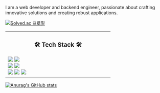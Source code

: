 I am a web developer and backend engineer, passionate about crafting innovative solutions and creating robust applications.

[![Solved.ac 프로필](http://mazassumnida.wtf/api/v2/generate_badge?boj=zzfast)](https://solved.ac/zzfast)







<table>
<tr>

<td valign="top" width="50%">
<h3 align="center">🛠 Tech Stack 🛠</h3>


<img src="https://img.shields.io/badge/Python-3766AB?style=flat-square&logo=Python&logoColor=white"/>
<img src="https://img.shields.io/badge/Java-007396?style=flat-square&logo=Java&logoColor=white"/>
<br>
<img src="https://img.shields.io/badge/SpringBoot-6DB33F?style=flat-square&logo=Spring&logoColor=white"/>
<img src="https://img.shields.io/badge/Django-092E20?style=flat-square&logo=Django&logoColor=white"/>
<br>
<img src="https://img.shields.io/badge/Eclipse-2C2255?style=flat-square&logo=Eclipse&logoColor=white"/>
<img src="https://img.shields.io/badge/IntelliJ-000000?style=flat-square&logo=IntelliJ%20IDEA&logoColor=white"/>
<img src="https://img.shields.io/badge/VS%20Code-007ACC?style=flat-square&logo=Visual%20Studio%20Code&logoColor=white"/>



</tr>
</table> 

[![Anurag's GitHub stats](https://github-readme-stats.vercel.app/api?username=CodingMasterLSW)](https://github.com/anuraghazra/github-readme-stats)
